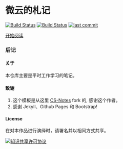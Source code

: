 # 微云的札记

[![Build Status](https://img.shields.io/badge/>-read-brightgreen.svg)](https://jiangnan0802.github.io/notes/#/) [![Build Status](https://img.shields.io/appveyor/ci/gruntjs/grunt.svg)](https://github.com/jiangnan0802/notes) [![last commit](https://img.shields.io/github/last-commit/google/skia.svg)](https://github.com/jiangnan0802/notes)

[开始阅读](https://weyunx.com/notes)

### 后记 

#### 关于

本仓库主要是平时工作学习的笔记。

#### 致谢

1. 这个模板是从这里 [CS-Notes](https://cyc2018.github.io/CS-Notes) fork 的, 感谢这个作者。
2. 感谢 Jekyll、Github Pages 和 Bootstrap!

#### License

在对本作品进行演绎时，请署名并以相同方式共享。

<a rel="license" href="http://creativecommons.org/licenses/by-nc-sa/4.0/"><img alt="知识共享许可协议" style="border-width:0" src="https://i.creativecommons.org/l/by-nc-sa/4.0/88x31.png" /></a>

